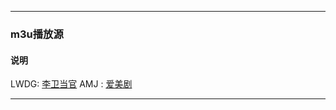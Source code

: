 ***
### m3u播放源
#### 说明
LWDG: [李卫当官](https://raw.githubusercontent.com/ddgksf2013/M3U8LIST/master/20200429.LWDG.m3u)
AMJ : [爱美剧](https://raw.githubusercontent.com/ddgksf2013/M3U8LIST/master/20200511.AMJ.m3u)
***

